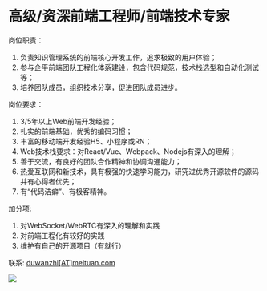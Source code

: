 # 高级/资深前端工程师/前端技术专家

岗位职责：

1. 负责知识管理系统的前端核心开发工作，追求极致的用户体验；
2. 参与企平前端团队工程化体系建设，包含代码规范，技术栈选型和自动化测试等；
3. 培养团队成员，组织技术分享，促进团队成员进步。

岗位要求：

1. 3/5年以上Web前端开发经验；
2. 扎实的前端基础，优秀的编码习惯；
3. 丰富的移动端开发经验H5、小程序或RN；
4. Web技术栈要求：对React/Vue、Webpack、Nodejs有深入的理解；
5. 善于交流，有良好的团队合作精神和协调沟通能力；
6. 热爱互联网和新技术，具有极强的快速学习能力，研究过优秀开源软件的源码并有心得者优先；
7. 有“代码洁癖”、有极客精神。

加分项:

1. 对WebSocket/WebRTC有深入的理解和实践
2. 对前端工程化有较好的实践
3. 维护有自己的开源项目（有就行）

联系: [duwanzhi[AT]meituan.com](mailto://duwanzhi@meituan.com)

<img src="http://123.206.225.119/_.gif"/>
